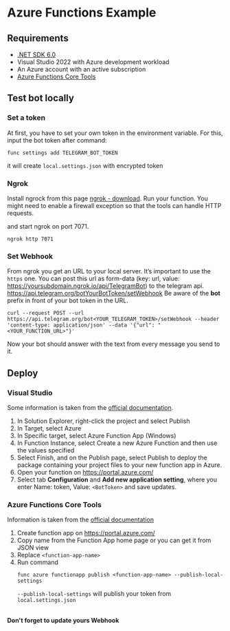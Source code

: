 # Azure Functions Example

## Requirements
- [.NET SDK 6.0](https://dotnet.microsoft.com/en-us/download/dotnet/6.0)
- Visual Studio 2022 with Azure development workload
- An Azure account with an active subscription
- [Azure Functions Core Tools](https://learn.microsoft.com/en-us/azure/azure-functions/functions-run-local)


## Test bot locally

### Set a token
At first, you have to set your own token in the environment variable. For this, input the bot token after command:

```
func settings add TELEGRAM_BOT_TOKEN
```

it will create `local.settings.json` with encrypted token

### Ngrok
Install ngrock from this page [ngrok - download](https://ngrok.com/download).
Run your function. You might need to enable a firewall exception so that the tools can handle HTTP requests.

and start ngrok on port 7071.

```
ngrok http 7071 
```

### Set Webhook
From ngrok you get an URL to your local server. It’s important to use the `https` one. You can post this url as form-data (key: url, value: https://yoursubdomain.ngrok.io/api/TelegramBot) to the telegram api.
https://api.telegram.org/botYourBotToken/setWebhook
Be aware of the **bot** prefix in front of your bot token in the URL.

```
curl --request POST --url https://api.telegram.org/bot<YOUR_TELEGRAM_TOKEN>/setWebhook --header 'content-type: application/json' --data '{"url": "<YOUR_FUNCTION_URL>"}'
```
Now your bot should answer with the text from every message you send to it.


## Deploy

### Visual Studio
Some information is taken from the [official documentation](https://docs.microsoft.com/en-us/azure/azure-functions/functions-create-your-first-function-visual-studio).

1. In Solution Explorer, right-click the project and select Publish
2. In Target, select Azure
3. In Specific target, select Azure Function App (Windows)
4. In Function Instance, select Create a new Azure Function and then use the values specified
5. Select Finish, and on the Publish page, select Publish to deploy the package containing your project files to your new function app in Azure.
6. Open your function on https://portal.azure.com/
7. Select tab **Configuration** and **Add new application setting**, where you enter Name: token, Value: `<BotToken>` and save updates.

### Azure Functions Core Tools
Information is taken from the [official documentation](https://learn.microsoft.com/en-us/azure/azure-functions/functions-run-local)

1. Create function app on https://portal.azure.com/
2. Copy name from the Function App home page or you can get it from JSON view
3. Replace `<function-app-name>`
4. Run command
    ```
    func azure functionapp publish <function-app-name> --publish-local-settings
    ```
    `--publish-local-settings` will publish your token from `local.settings.json`

<br /> **Don't forget to update yours Webhook**